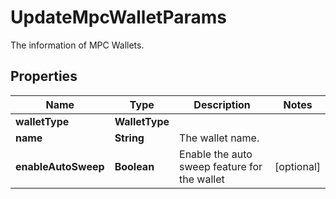

# UpdateMpcWalletParams

The information of MPC Wallets.

## Properties

| Name | Type | Description | Notes |
|------------ | ------------- | ------------- | -------------|
|**walletType** | **WalletType** |  |  |
|**name** | **String** | The wallet name. |  |
|**enableAutoSweep** | **Boolean** | Enable the auto sweep feature for the wallet |  [optional] |



